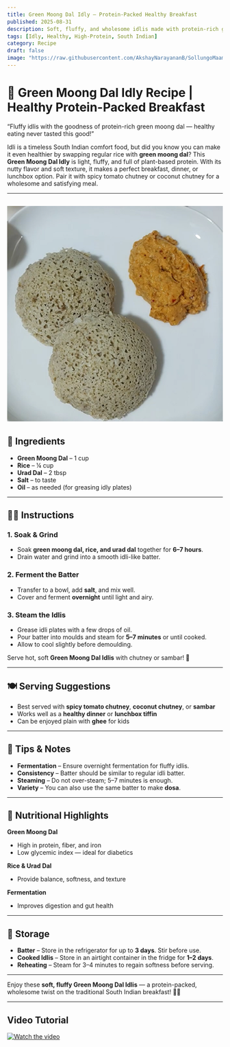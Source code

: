 ```yaml
---
title: Green Moong Dal Idly – Protein-Packed Healthy Breakfast  
published: 2025-08-31  
description: Soft, fluffy, and wholesome idlis made with protein-rich green moong dal. A nutritious twist to the traditional South Indian idli — light, filling, and diabetic-friendly!  
tags: [Idly, Healthy, High-Protein, South Indian]  
category: Recipe  
draft: false  
image: "https://raw.githubusercontent.com/AkshayNarayananB/SollungoMaami/master/images/greenmoongdalidly.png"  
---
```


# 🌿 Green Moong Dal Idly Recipe | Healthy Protein-Packed Breakfast  

“Fluffy idlis with the goodness of protein-rich green moong dal — healthy eating never tasted this good!”  

Idli is a timeless South Indian comfort food, but did you know you can make it even healthier by swapping regular rice with **green moong dal**? This **Green Moong Dal Idly** is light, fluffy, and full of plant-based protein. With its nutty flavor and soft texture, it makes a perfect breakfast, dinner, or lunchbox option. Pair it with spicy tomato chutney or coconut chutney for a wholesome and satisfying meal.  

---  
![Green Moong Dal Idly](https://raw.githubusercontent.com/AkshayNarayananB/SollungoMaami/master/images/greenmoongdalidly.png)  
---

## 🛒 Ingredients  

- **Green Moong Dal** – 1 cup  
- **Rice** – ¼ cup  
- **Urad Dal** – 2 tbsp  
- **Salt** – to taste  
- **Oil** – as needed (for greasing idly plates)  

---

## 👩‍🍳 Instructions  

### 1. Soak & Grind  
- Soak **green moong dal, rice, and urad dal** together for **6–7 hours**.  
- Drain water and grind into a smooth idli-like batter.  

### 2. Ferment the Batter  
- Transfer to a bowl, add **salt**, and mix well.  
- Cover and ferment **overnight** until light and airy.  

### 3. Steam the Idlis  
- Grease idli plates with a few drops of oil.  
- Pour batter into moulds and steam for **5–7 minutes** or until cooked.  
- Allow to cool slightly before demoulding.  

Serve hot, soft **Green Moong Dal Idlis** with chutney or sambar! 🌿  

---

## 🍽️ Serving Suggestions  

- Best served with **spicy tomato chutney**, **coconut chutney**, or **sambar**  
- Works well as a **healthy dinner** or **lunchbox tiffin**  
- Can be enjoyed plain with **ghee** for kids  

---

## 🌟 Tips & Notes  

- **Fermentation** – Ensure overnight fermentation for fluffy idlis.  
- **Consistency** – Batter should be similar to regular idli batter.  
- **Steaming** – Do not over-steam; 5–7 minutes is enough.  
- **Variety** – You can also use the same batter to make **dosa**.  

---

## 🥗 Nutritional Highlights  

**Green Moong Dal**  
- High in protein, fiber, and iron  
- Low glycemic index — ideal for diabetics  

**Rice & Urad Dal**  
- Provide balance, softness, and texture  

**Fermentation**  
- Improves digestion and gut health  

---

## 🧊 Storage  

- **Batter** – Store in the refrigerator for up to **3 days**. Stir before use.  
- **Cooked Idlis** – Store in an airtight container in the fridge for **1–2 days**.  
- **Reheating** – Steam for 3–4 minutes to regain softness before serving.  

---

Enjoy these **soft, fluffy Green Moong Dal Idlis** — a protein-packed, wholesome twist on the traditional South Indian breakfast! 🌿✨  

---
## Video Tutorial

[![Watch the video](https://img.youtube.com/vi/2cLf84OjemE/0.jpg)](https://youtu.be/2cLf84OjemE?si=KDI9gjsc5TbZshUS)
